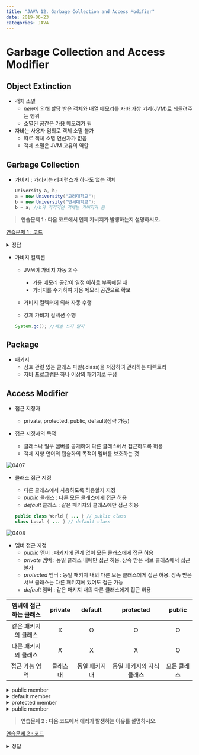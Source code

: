 ```yaml
---
title: "JAVA 12. Garbage Collection and Access Modifier"
date: 2019-06-23
categories: JAVA
---
```


# Garbage Collection and Access Modifier

## Object Extinction

* 객체 소멸
  * *new*에 의해 할당 받은 객체와 배열 메모리를 자바 가상 기계(JVM)로 되돌려주는 행위
  * 소멸된 공간은 가용 메모리가 됨
* 자바는 사용자 임의로 객체 소멸 불가
  * 따로 객체 소멸 연산자가 없음
  * 객체 소멸은 JVM 고유의 역할
  
## Garbage Collection

* 가비지 : 가리키는 레퍼런스가 하나도 없는 객체
  
  ~~~java
  University a, b;
  a = new University("고려대학교");
  b = new University("연세대학교");
  b = a; //b가 가리키던 객체는 가비지가 됨
  ~~~
  
> **연습문제 1 : 다음 코드에서 언제 가비지가 발생하는지 설명하시오.**

[연습문제 1 : 코드](https://github.com/DetegiCE/JavaStudy/blob/master/chapter4/GarbageEx.java)

<details><summary>정답</summary>

<img src = "https://user-images.githubusercontent.com/26007107/59971008-a6fda680-95ae-11e9-9f65-123f5d79ae09.png">

</details>

* 가비지 컬렉션
  * JVM이 가비지 자동 회수
    * 가용 메모리 공간이 일정 이하로 부족해질 때
    * 가비지를 수거하여 가용 메모리 공간으로 확보
  * 가비지 컬렉터에 의해 자동 수행
  
  * 강제 가비지 컬렉션 수행
  ~~~java
  System.gc(); //제발 쓰지 말자
  ~~~
  
## Package
* 패키지
  * 상호 관련 있는 클래스 파일(.class)을 저장하여 관리하는 디렉토리
  * 자바 프로그램은 하나 이상의 패키지로 구성
  
## Access Modifier
* 접근 지정자
  * private, protected, public, default(생략 가능)
  
* 접근 지정자의 목적
  * 클래스나 일부 멤버를 공개하여 다른 클래스에서 접근하도록 허용
  * 객체 지향 언어의 캡슐화의 목적이 멤버를 보호하는 것
  
![0407](https://user-images.githubusercontent.com/26007107/59971055-36a35500-95af-11e9-9b83-8509e2867854.png)

* 클래스 접근 지정
  * 다른 클래스에서 사용하도록 허용할지 지정
  * *public* 클래스 : 다른 모든 클래스에게 접근 허용
  * *default* 클래스 : 같은 패키지의 클래스에만 접근 허용
  
  ~~~java
  public class World { ... } // public class
  class Local { ... } // default class
  ~~~
  
![0408](https://user-images.githubusercontent.com/26007107/59971063-81bd6800-95af-11e9-83ef-a1d755659522.png)

* 멤버 접근 지정
  * *public* 멤버 : 패키지에 관계 없이 모든 클래스에게 접근 허용
  * *private* 멤버 : 동일 클래스 내에만 접근 허용. 상속 받은 서브 클래스에서 접근 불가
  * *protected* 멤버 : 동일 패키지 내의 다른 모든 클래스에게 접근 허용. 상속 받은 서브 클래스는 다른 패키지에 있어도 접근 가능
  * *default* 멤버 : 같은 패키지 내의 다른 클래스에게 접근 허용
  
| 멤버에 접근하는 클래스 | private | default | protected | public |
|:---:|:---:|:---:|:---:|:---:|
| 같은 패키지의 클래스 | X | O | O | O |
| 다른 패키지의 클래스 | X | X | X | O|
| 접근 가능 영역 | 클래스 내 | 동일 패키지 내 | 동일 패키지와 자식 클래스 | 모든 클래스 |

<details><summary>public member</summary>
<img src="https://user-images.githubusercontent.com/26007107/59971085-4b341d00-95b0-11e9-9691-11cfa1e9778d.png">
</details>

<details><summary>default member</summary>
<img src="https://user-images.githubusercontent.com/26007107/59971102-964e3000-95b0-11e9-974a-12fa9472b3f3.png">
</details>

<details><summary>protected member</summary>
<img src="https://user-images.githubusercontent.com/26007107/59971107-b382fe80-95b0-11e9-9e68-361ca7996901.png">
</details>

<details><summary>public member</summary>
<img src="https://user-images.githubusercontent.com/26007107/59971111-cc8baf80-95b0-11e9-835b-96c10098b054.png">
</details>

> **연습문제 2 : 다음 코드에서 에러가 발생하는 이유를 설명하시오.**

[연습문제 2 : 코드](https://github.com/DetegiCE/JavaStudy/blob/master/chapter4/AccessEx.java)

<details><summary>정답</summary>
  
field4는 SampleClass의 private 멤버이므로 SampleClass 외에 다른 클래스에서 접근할 수 없다.

</details>
